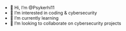 - 👋 Hi, I’m @Psykerhi11
- 👀 I’m interested in coding & cybersecurity
- 🌱 I’m currently learning 
- 💞️ I’m looking to collaborate on cybersecurity projects

<!---
Psykerhi11/Psykerhi11 is a ✨ special ✨ repository because its `README.md` (this file) appears on your GitHub profile.
You can click the Preview link to take a look at your changes.
--->
